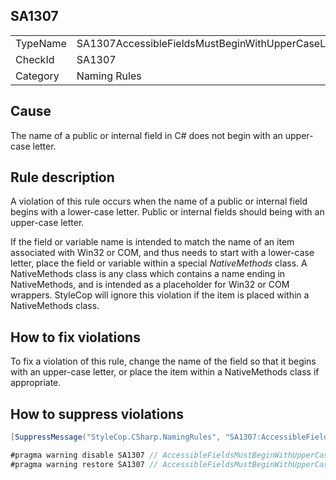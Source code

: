 ﻿## SA1307

<table>
<tr>
  <td>TypeName</td>
  <td>SA1307AccessibleFieldsMustBeginWithUpperCaseLetter</td>
</tr>
<tr>
  <td>CheckId</td>
  <td>SA1307</td>
</tr>
<tr>
  <td>Category</td>
  <td>Naming Rules</td>
</tr>
</table>

## Cause

The name of a public or internal field in C# does not begin with an upper-case letter.

## Rule description

A violation of this rule occurs when the name of a public or internal field begins with a lower-case letter. Public or internal fields should being with an upper-case letter.

If the field or variable name is intended to match the name of an item associated with Win32 or COM, and thus needs to start with a lower-case letter, place the field or variable within a special _NativeMethods_ class. A NativeMethods class is any class which contains a name ending in NativeMethods, and is intended as a placeholder for Win32 or COM wrappers. StyleCop will ignore this violation if the item is placed within a NativeMethods class.

## How to fix violations

To fix a violation of this rule, change the name of the field so that it begins with an upper-case letter, or place the item within a NativeMethods class if appropriate.

## How to suppress violations

```csharp
[SuppressMessage("StyleCop.CSharp.NamingRules", "SA1307:AccessibleFieldsMustBeginWithUpperCaseLetter", Justification = "Reviewed.")]
```

```csharp
#pragma warning disable SA1307 // AccessibleFieldsMustBeginWithUpperCaseLetter
#pragma warning restore SA1307 // AccessibleFieldsMustBeginWithUpperCaseLetter
```
